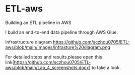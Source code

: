 # ETL-aws
Building an ETL pipeline in AWS

I build an end-to-end data pipeline through AWS Glue. 

Infrastructure diagram
https://github.com/sczhou0705/ETL-aws/blob/main/images/infrasture%20diagram.png

For detailed steps and results,please open this link[https://github.com/sczhou0705/ETL-aws/blob/main/Lab_4_screenshots.docx] to take a look.


